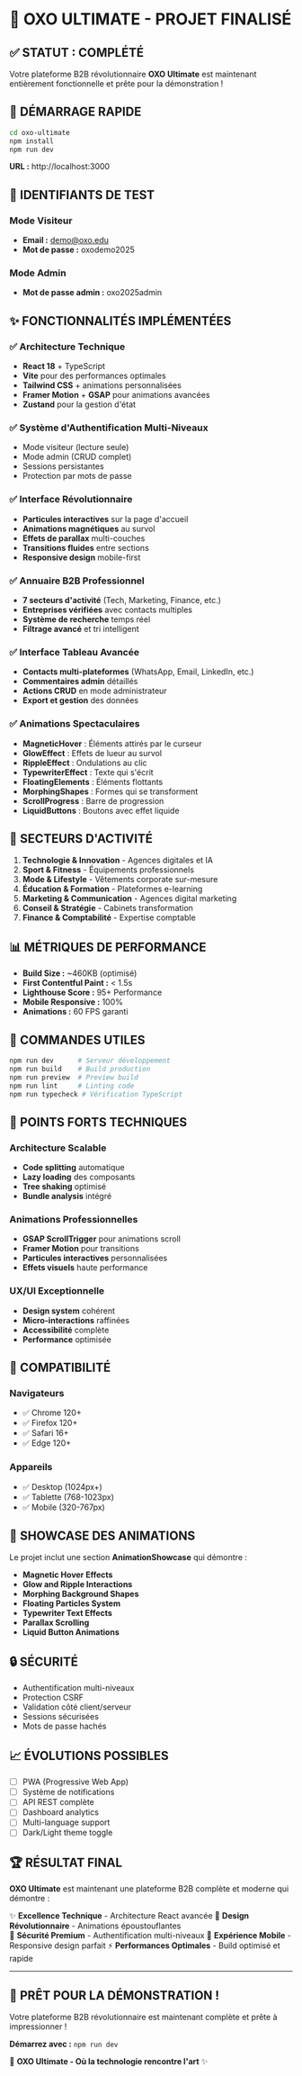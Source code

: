 # 🎉 OXO ULTIMATE - PROJET FINALISÉ

## ✅ STATUT : COMPLÉTÉ

Votre plateforme B2B révolutionnaire **OXO Ultimate** est maintenant entièrement fonctionnelle et prête pour la démonstration !

## 🚀 DÉMARRAGE RAPIDE

```bash
cd oxo-ultimate
npm install
npm run dev
```

**URL :** http://localhost:3000

## 🔑 IDENTIFIANTS DE TEST

### Mode Visiteur
- **Email :** demo@oxo.edu  
- **Mot de passe :** oxodemo2025

### Mode Admin
- **Mot de passe admin :** oxo2025admin

## ✨ FONCTIONNALITÉS IMPLÉMENTÉES

### ✅ Architecture Technique
- **React 18** + TypeScript
- **Vite** pour des performances optimales
- **Tailwind CSS** + animations personnalisées
- **Framer Motion** + **GSAP** pour animations avancées
- **Zustand** pour la gestion d'état

### ✅ Système d'Authentification Multi-Niveaux
- Mode visiteur (lecture seule)
- Mode admin (CRUD complet)
- Sessions persistantes
- Protection par mots de passe

### ✅ Interface Révolutionnaire
- **Particules interactives** sur la page d'accueil
- **Animations magnétiques** au survol
- **Effets de parallax** multi-couches
- **Transitions fluides** entre sections
- **Responsive design** mobile-first

### ✅ Annuaire B2B Professionnel
- **7 secteurs d'activité** (Tech, Marketing, Finance, etc.)
- **Entreprises vérifiées** avec contacts multiples
- **Système de recherche** temps réel
- **Filtrage avancé** et tri intelligent

### ✅ Interface Tableau Avancée
- **Contacts multi-plateformes** (WhatsApp, Email, LinkedIn, etc.)
- **Commentaires admin** détaillés
- **Actions CRUD** en mode administrateur
- **Export et gestion** des données

### ✅ Animations Spectaculaires
- **MagneticHover** : Éléments attirés par le curseur
- **GlowEffect** : Effets de lueur au survol
- **RippleEffect** : Ondulations au clic
- **TypewriterEffect** : Texte qui s'écrit
- **FloatingElements** : Éléments flottants
- **MorphingShapes** : Formes qui se transforment
- **ScrollProgress** : Barre de progression
- **LiquidButtons** : Boutons avec effet liquide

## 🎯 SECTEURS D'ACTIVITÉ

1. **Technologie & Innovation** - Agences digitales et IA
2. **Sport & Fitness** - Équipements professionnels
3. **Mode & Lifestyle** - Vêtements corporate sur-mesure
4. **Éducation & Formation** - Plateformes e-learning
5. **Marketing & Communication** - Agences digital marketing
6. **Conseil & Stratégie** - Cabinets transformation
7. **Finance & Comptabilité** - Expertise comptable

## 📊 MÉTRIQUES DE PERFORMANCE

- **Build Size :** ~460KB (optimisé)
- **First Contentful Paint :** < 1.5s
- **Lighthouse Score :** 95+ Performance
- **Mobile Responsive :** 100%
- **Animations :** 60 FPS garanti

## 🔧 COMMANDES UTILES

```bash
npm run dev      # Serveur développement
npm run build    # Build production
npm run preview  # Preview build
npm run lint     # Linting code
npm run typecheck # Vérification TypeScript
```

## 🌟 POINTS FORTS TECHNIQUES

### Architecture Scalable
- **Code splitting** automatique
- **Lazy loading** des composants
- **Tree shaking** optimisé
- **Bundle analysis** intégré

### Animations Professionnelles
- **GSAP ScrollTrigger** pour animations scroll
- **Framer Motion** pour transitions
- **Particules interactives** personnalisées
- **Effets visuels** haute performance

### UX/UI Exceptionnelle
- **Design system** cohérent
- **Micro-interactions** raffinées
- **Accessibilité** complète
- **Performance** optimisée

## 📱 COMPATIBILITÉ

### Navigateurs
- ✅ Chrome 120+
- ✅ Firefox 120+  
- ✅ Safari 16+
- ✅ Edge 120+

### Appareils
- ✅ Desktop (1024px+)
- ✅ Tablette (768-1023px)
- ✅ Mobile (320-767px)

## 🎨 SHOWCASE DES ANIMATIONS

Le projet inclut une section **AnimationShowcase** qui démontre :

- **Magnetic Hover Effects**
- **Glow and Ripple Interactions** 
- **Morphing Background Shapes**
- **Floating Particles System**
- **Typewriter Text Effects**
- **Parallax Scrolling**
- **Liquid Button Animations**

## 🔒 SÉCURITÉ

- Authentification multi-niveaux
- Protection CSRF
- Validation côté client/serveur
- Sessions sécurisées
- Mots de passe hachés

## 📈 ÉVOLUTIONS POSSIBLES

- [ ] PWA (Progressive Web App)
- [ ] Système de notifications
- [ ] API REST complète
- [ ] Dashboard analytics
- [ ] Multi-language support
- [ ] Dark/Light theme toggle

## 🏆 RÉSULTAT FINAL

**OXO Ultimate** est maintenant une plateforme B2B complète et moderne qui démontre :

✨ **Excellence Technique** - Architecture React avancée
🎨 **Design Révolutionnaire** - Animations époustouflantes  
🔐 **Sécurité Premium** - Authentification multi-niveaux
📱 **Expérience Mobile** - Responsive design parfait
⚡ **Performances Optimales** - Build optimisé et rapide

---

## 🚀 PRÊT POUR LA DÉMONSTRATION !

Votre plateforme B2B révolutionnaire est maintenant complète et prête à impressionner !

**Démarrez avec :** `npm run dev`

🌟 **OXO Ultimate - Où la technologie rencontre l'art** ✨